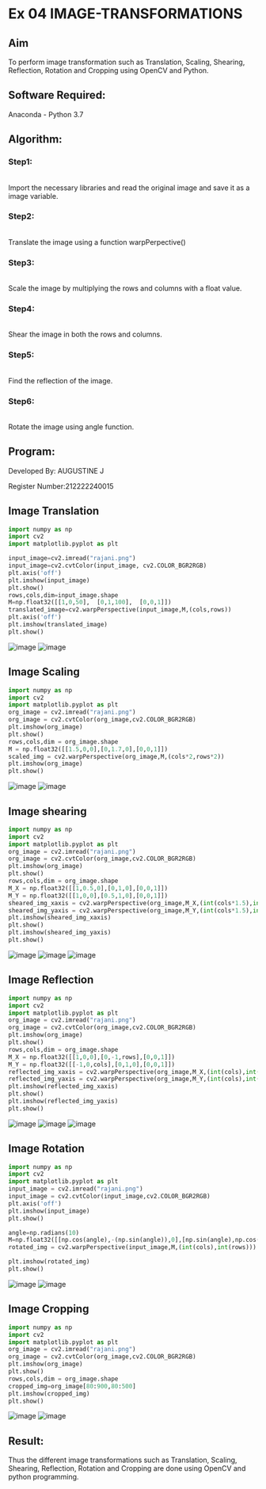 # Ex 04 IMAGE-TRANSFORMATIONS

## Aim
To perform image transformation such as Translation, Scaling, Shearing, Reflection, Rotation and Cropping using OpenCV and Python.

## Software Required:
Anaconda - Python 3.7

## Algorithm:
### Step1:
<br>Import the necessary libraries and read the original image and save it as a image variable.

### Step2:
<br>Translate the image using a function warpPerpective()

### Step3:
<br>Scale the image by multiplying the rows and columns with a float value.

### Step4:
<br>Shear the image in both the rows and columns.

### Step5:
<br>Find the reflection of the image.

### Step6:
<br>Rotate the image using angle function.

## Program:
Developed By: AUGUSTINE J

Register Number:212222240015

## Image Translation

```PYTHON
import numpy as np
import cv2
import matplotlib.pyplot as plt

input_image=cv2.imread("rajani.png")
input_image=cv2.cvtColor(input_image, cv2.COLOR_BGR2RGB)
plt.axis('off')
plt.imshow(input_image)
plt.show()
rows,cols,dim=input_image.shape
M=np.float32([[1,0,50],  [0,1,100],  [0,0,1]])
translated_image=cv2.warpPerspective(input_image,M,(cols,rows))
plt.axis('off')
plt.imshow(translated_image)
plt.show()
```
![image](https://github.com/Augustine0306/IMAGE-TRANSFORMATIONS/assets/119404460/f1888623-73ef-4f20-8df1-75f62494193f)
![image](https://github.com/Augustine0306/IMAGE-TRANSFORMATIONS/assets/119404460/23f9c58e-d4a2-4b20-ab5b-585552287016)


## Image Scaling
```python
import numpy as np
import cv2
import matplotlib.pyplot as plt
org_image = cv2.imread("rajani.png")
org_image = cv2.cvtColor(org_image,cv2.COLOR_BGR2RGB)
plt.imshow(org_image)
plt.show()
rows,cols,dim = org_image.shape
M = np.float32([[1.5,0,0],[0,1.7,0],[0,0,1]])
scaled_img = cv2.warpPerspective(org_image,M,(cols*2,rows*2))
plt.imshow(org_image)
plt.show()
```
![image](https://github.com/Augustine0306/IMAGE-TRANSFORMATIONS/assets/119404460/f9e68e81-0477-4b4c-93f4-36e48c7a6862)
![image](https://github.com/Augustine0306/IMAGE-TRANSFORMATIONS/assets/119404460/4d084bdc-6052-4634-99a1-caedc35542df)

## Image shearing
```python
import numpy as np
import cv2
import matplotlib.pyplot as plt
org_image = cv2.imread("rajani.png")
org_image = cv2.cvtColor(org_image,cv2.COLOR_BGR2RGB)
plt.imshow(org_image)
plt.show()
rows,cols,dim = org_image.shape
M_X = np.float32([[1,0.5,0],[0,1,0],[0,0,1]])
M_Y = np.float32([[1,0,0],[0.5,1,0],[0,0,1]])
sheared_img_xaxis = cv2.warpPerspective(org_image,M_X,(int(cols*1.5),int(rows*1.5)))
sheared_img_yaxis = cv2.warpPerspective(org_image,M_Y,(int(cols*1.5),int(rows*1.5)))
plt.imshow(sheared_img_xaxis)
plt.show()
plt.imshow(sheared_img_yaxis)
plt.show()
```
![image](https://github.com/Augustine0306/IMAGE-TRANSFORMATIONS/assets/119404460/f876e2bc-604c-4431-b911-f3efe9de397a)
![image](https://github.com/Augustine0306/IMAGE-TRANSFORMATIONS/assets/119404460/09a075b3-dfb1-4a14-9ea3-fdd9b2bffd93)
![image](https://github.com/Augustine0306/IMAGE-TRANSFORMATIONS/assets/119404460/ebd00688-8b10-425e-8ecd-0dc6273d0678)


## Image Reflection
```python
import numpy as np
import cv2
import matplotlib.pyplot as plt
org_image = cv2.imread("rajani.png")
org_image = cv2.cvtColor(org_image,cv2.COLOR_BGR2RGB)
plt.imshow(org_image)
plt.show()
rows,cols,dim = org_image.shape
M_X = np.float32([[1,0,0],[0,-1,rows],[0,0,1]])
M_Y = np.float32([[-1,0,cols],[0,1,0],[0,0,1]])
reflected_img_xaxis = cv2.warpPerspective(org_image,M_X,(int(cols),int(rows)))
reflected_img_yaxis = cv2.warpPerspective(org_image,M_Y,(int(cols),int(rows)))
plt.imshow(reflected_img_xaxis)
plt.show()
plt.imshow(reflected_img_yaxis)
plt.show()
```
![image](https://github.com/Augustine0306/IMAGE-TRANSFORMATIONS/assets/119404460/bc7df2f8-f647-450c-b108-4db650aa84bb)
![image](https://github.com/Augustine0306/IMAGE-TRANSFORMATIONS/assets/119404460/524a5751-e5bb-494f-b8b5-39d144503c50)
![image](https://github.com/Augustine0306/IMAGE-TRANSFORMATIONS/assets/119404460/5843c46d-7d8a-4165-b503-0f4b3562dcf3)

## Image Rotation
```python
import numpy as np
import cv2
import matplotlib.pyplot as plt
input_image = cv2.imread("rajani.png")
input_image = cv2.cvtColor(input_image,cv2.COLOR_BGR2RGB)
plt.axis('off')
plt.imshow(input_image)
plt.show()

angle=np.radians(10)
M=np.float32([[np.cos(angle),-(np.sin(angle)),0],[np.sin(angle),np.cos(angle),0],[0,0,1]])
rotated_img = cv2.warpPerspective(input_image,M,(int(cols),int(rows)))

plt.imshow(rotated_img)
plt.show()
```
![image](https://github.com/Augustine0306/IMAGE-TRANSFORMATIONS/assets/119404460/01c06f38-0c6f-4a21-bb28-56b18de65492)
![image](https://github.com/Augustine0306/IMAGE-TRANSFORMATIONS/assets/119404460/76aeb8b1-f0e7-43b3-938f-745525de8f43)


## Image Cropping
```python
import numpy as np
import cv2
import matplotlib.pyplot as plt
org_image = cv2.imread("rajani.png")
org_image = cv2.cvtColor(org_image,cv2.COLOR_BGR2RGB)
plt.imshow(org_image)
plt.show()
rows,cols,dim = org_image.shape
cropped_img=org_image[80:900,80:500]
plt.imshow(cropped_img)
plt.show()
```
![image](https://github.com/Augustine0306/IMAGE-TRANSFORMATIONS/assets/119404460/09606066-11cc-4c5c-b470-fe0959e2560e)
![image](https://github.com/Augustine0306/IMAGE-TRANSFORMATIONS/assets/119404460/9250aa03-6e6a-4d9c-a65e-cb7211daefa5)


## Result: 

Thus the different image transformations such as Translation, Scaling, Shearing, Reflection, Rotation and Cropping are done using OpenCV and python programming.

